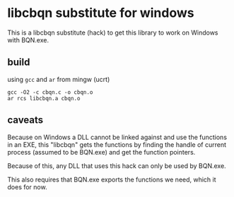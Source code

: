 # libcbqn substitute for windows

This is a libcbqn substitute (hack) to get this library to work on Windows with BQN.exe.

## build

using `gcc` and `ar` from mingw (ucrt)
```
gcc -O2 -c cbqn.c -o cbqn.o 
ar rcs libcbqn.a cbqn.o 
```

## caveats

Because on Windows a DLL cannot be linked against and use the functions in an EXE, this "libcbqn" gets the functions by finding the handle of current process (assumed to be BQN.exe) and get the function pointers.

Because of this, any DLL that uses this hack can only be used by BQN.exe. 

This also requires that BQN.exe exports the functions we need, which it does for now.
